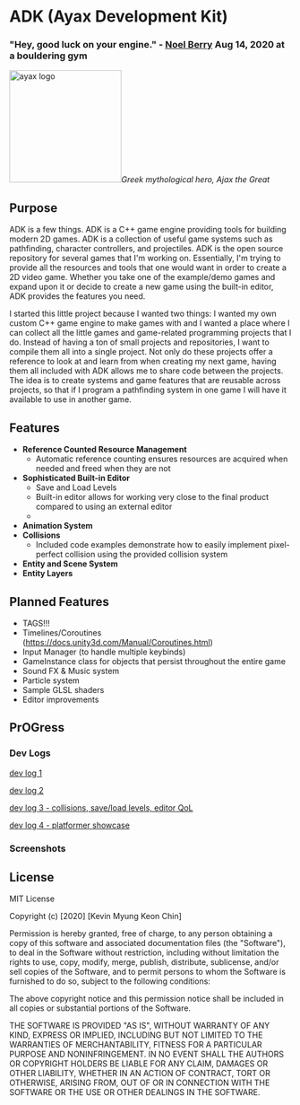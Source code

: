 # ADK (Ayax Development Kit)

### "Hey, good luck on your engine." - [Noel Berry](https://twitter.com/NoelFB) Aug 14, 2020 at a bouldering gym

<img src="https://i.imgur.com/4ze1jne.png" alt="ayax logo" width="200" height="200">*Greek mythological hero, Ajax the Great*

## Purpose
ADK is a few things. ADK is a C++ game engine providing tools for building modern 2D games. ADK is a collection of useful game systems such as pathfinding, character controllers, and projectiles. ADK is the open source repository for several games that I'm working on. Essentially, I'm trying to provide all the resources and tools that one would want in order to create a 2D video game. Whether you take one of the example/demo games and expand upon it or decide to create a new game using the built-in editor, ADK provides the features you need.

I started this little project because I wanted two things: I wanted my own custom C++ game engine to make games with and I wanted a place where I can collect all the little games and game-related programming projects that I do. Instead of having a ton of small projects and repositories, I want to compile them all into a single project. Not only do these projects offer a reference to look at and learn from when creating my next game, having them all included with ADK allows me to share code between the projects. The idea is to create systems and game features that are reusable across projects, so that if I program a pathfinding system in one game I will have it available to use in another game.

## Features
- **Reference Counted Resource Management**
  - Automatic reference counting ensures resources are acquired when needed and freed when they are not
- **Sophisticated Built-in Editor**
  - Save and Load Levels
  - Built-in editor allows for working very close to the final product compared to using an external editor
  -
- **Animation System**
- **Collisions**
  - Included code examples demonstrate how to easily implement pixel-perfect collision using the provided collision system
- **Entity and Scene System**
- **Entity Layers**

## Planned Features
- TAGS!!!
- Timelines/Coroutines (https://docs.unity3d.com/Manual/Coroutines.html)
- Input Manager (to handle multiple keybinds)
- GameInstance class for objects that persist throughout the entire game
- Sound FX & Music system
- Particle system
- Sample GLSL shaders
- Editor improvements


## PrOGress
### Dev Logs
[dev log 1](https://www.youtube.com/watch?v=1ZRrF1_dG0k)

[dev log 2](https://www.youtube.com/watch?v=EzYcopM69Xs)

[dev log 3 - collisions, save/load levels, editor QoL](https://www.youtube.com/watch?v=4mECFvIHDDg)

[dev log 4 - platformer showcase](https://www.youtube.com/watch?v=YY4cDHtUP5A)

### Screenshots


## License

MIT License

Copyright (c) [2020] [Kevin Myung Keon Chin]

Permission is hereby granted, free of charge, to any person obtaining a copy
of this software and associated documentation files (the "Software"), to deal
in the Software without restriction, including without limitation the rights
to use, copy, modify, merge, publish, distribute, sublicense, and/or sell
copies of the Software, and to permit persons to whom the Software is
furnished to do so, subject to the following conditions:

The above copyright notice and this permission notice shall be included in all
copies or substantial portions of the Software.

THE SOFTWARE IS PROVIDED "AS IS", WITHOUT WARRANTY OF ANY KIND, EXPRESS OR
IMPLIED, INCLUDING BUT NOT LIMITED TO THE WARRANTIES OF MERCHANTABILITY,
FITNESS FOR A PARTICULAR PURPOSE AND NONINFRINGEMENT. IN NO EVENT SHALL THE
AUTHORS OR COPYRIGHT HOLDERS BE LIABLE FOR ANY CLAIM, DAMAGES OR OTHER
LIABILITY, WHETHER IN AN ACTION OF CONTRACT, TORT OR OTHERWISE, ARISING FROM,
OUT OF OR IN CONNECTION WITH THE SOFTWARE OR THE USE OR OTHER DEALINGS IN THE
SOFTWARE.
